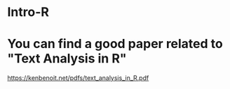 # Intro-R
# You can find a good paper related to "Text Analysis in R"
https://kenbenoit.net/pdfs/text_analysis_in_R.pdf
